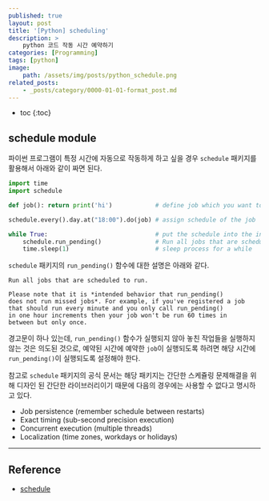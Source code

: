 ```yaml
---
published: true
layout: post
title: '[Python] scheduling'
description: >
    python 코드 작동 시간 예약하기
categories: [Programming]
tags: [python]
image:
    path: /assets/img/posts/python_schedule.png
related_posts:
    - _posts/category/0000-01-01-format_post.md
---
```

* toc
{:toc}

## schedule module

파이썬 프로그램이 특정 시간에 자동으로 작동하게 하고 싶을 경우 `schedule` 패키지를 활용해서 아래와 같이 짜면 된다.  

```python
import time
import schedule

def job(): return print('hi')            # define job which you want to shcedule

schedule.every().day.at("18:00").do(job) # assign schedule of the job

while True:                              # put the schedule into the infinite loop
    schedule.run_pending()               # Run all jobs that are scheduled to run
    time.sleep(1)                        # sleep process for a while
```

`schedule` 패키지의 `run_pending()` 함수에 대한 설명은 아래와 같다.  

```
Run all jobs that are scheduled to run.

Please note that it is *intended behavior that run_pending()
does not run missed jobs*. For example, if you've registered a job
that should run every minute and you only call run_pending()
in one hour increments then your job won't be run 60 times in
between but only once.
```

경고문이 하나 있는데, `run_pending()` 함수가 실행되지 않아 놓친 작업들을 실행하지 않는 것은 의도된 것으로, 예약된 시간에 예약한 `job`이 실행되도록 하려면 해당 시간에 `run_pending()`이 실행되도록 설정해야 한다.  

참고로 `schedule` 패키지의 공식 문서는 해당 패키지는 간단한 스케쥴링 문제해결을 위해 디자인 된 간단한 라이브러리이기 때문에 다음의 경우에는 사용할 수 없다고 명시하고 있다.  

- Job persistence (remember schedule between restarts)
- Exact timing (sub-second precision execution)
- Concurrent execution (multiple threads)
- Localization (time zones, workdays or holidays)

---
## Reference
- [schedule](https://schedule.readthedocs.io/)